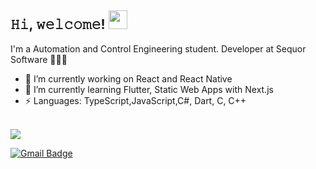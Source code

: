 <h2> 𝙷𝚒, 𝚠𝚎𝚕𝚌𝚘𝚖𝚎! <img src="" width="30px"> </h2>

I'm a Automation and Control Engineering student. Developer at Sequor Software 👨🏻‍💻 

- 🔭 I’m currently working on React and React Native
- 🌱 I’m currently learning Flutter, Static Web Apps with Next.js
- ⚡ Languages: TypeScript,JavaScript,C#, Dart, C, C++

<br>

<a href = "https://www.linkedin.com/in/maicon-jobim/">
  <img src = "https://img.shields.io/badge/linkedin-%230077B5.svg?&style=for-the-badge&logo=linkedin&logoColor=white">
</a>

[![Gmail Badge](https://img.shields.io/badge/gmail-D14836?&style=for-the-badge&logo=gmail&logoColor=white)](mailto:maicon.jobim@gmail.com)


